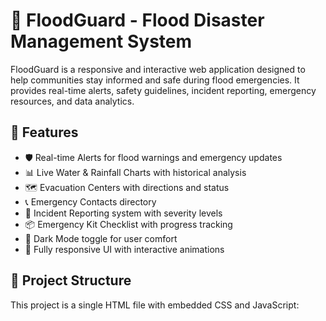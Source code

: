 # 🌊 FloodGuard - Flood Disaster Management System

FloodGuard is a responsive and interactive web application designed to help communities stay informed and safe during flood emergencies. It provides real-time alerts, safety guidelines, incident reporting, emergency resources, and data analytics.

## 🚀 Features

- 🛡️ Real-time Alerts for flood warnings and emergency updates  
- 📊 Live Water & Rainfall Charts with historical analysis  
- 🗺️ Evacuation Centers with directions and status  
- 📞 Emergency Contacts directory  
- 📢 Incident Reporting system with severity levels  
- 📦 Emergency Kit Checklist with progress tracking  
- 🌙 Dark Mode toggle for user comfort  
- 📱 Fully responsive UI with interactive animations

## 📂 Project Structure

This project is a single HTML file with embedded CSS and JavaScript:
